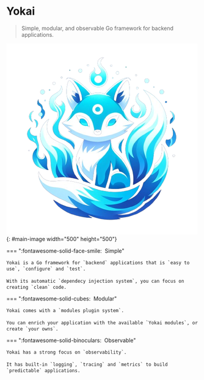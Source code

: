 # Yokai

> Simple, modular, and observable Go framework for backend applications.

![Image title](assets/images/yokai.png){: #main-image width="500" height="500"}

=== ":fontawesome-solid-face-smile: &nbsp;Simple"

	Yokai is a Go framework for `backend` applications that is `easy to use`, `configure` and `test`.

	With its automatic `dependecy injection system`, you can focus on creating `clean` code.

=== ":fontawesome-solid-cubes: &nbsp;Modular"

    Yokai comes with a `modules plugin system`.

	You can enrich your application with the available `Yokai modules`, or create `your owns`.
	

=== ":fontawesome-solid-binoculars: &nbsp;Observable"

    Yokai has a strong focus on `observability`.

	It has built-in `logging`, `tracing` and `metrics` to build `predictable` applications.
